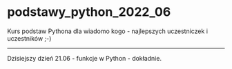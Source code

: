 # podstawy_python_2022_06
Kurs podstaw Pythona dla wiadomo kogo - najlepszych uczestniczek i uczestników ;-)

---

Dzisiejszy dzień 21.06 - funkcje w Python - dokładnie.